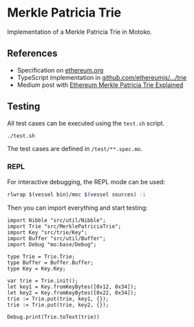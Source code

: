 # Merkle Patricia Trie

Implementation of a Merkle Patricia Trie in Motoko.


## References

- Specification on [ethereum.org](https://ethereum.org/en/developers/docs/data-structures-and-encoding/patricia-merkle-trie/)
- TypeScript implementation in [github.com/ethereumjs/.../trie](https://github.com/ethereumjs/ethereumjs-monorepo/tree/master/packages/trie)
- Medium post with  [Ethereum Merkle Patricia Trie Explained](https://medium.com/@chiqing/merkle-patricia-trie-explained-ae3ac6a7e123)

## Testing

All test cases can be executed using the `test.sh` script.

```bash
./test.sh
```

The test cases are defined in `/test/**.spec.mo`.

### REPL

For interactive debugging, the REPL mode can be used:

```bash
rlwrap $(vessel bin)/moc $(vessel sources) -i
```

Then you can import everything and start testing:

```motoko
import Nibble "src/util/Nibble";
import Trie "src/MerklePatriciaTrie";
import Key "src/trie/Key";
import Buffer "src/util/Buffer";
import Debug "mo:base/Debug";

type Trie = Trie.Trie;
type Buffer = Buffer.Buffer;
type Key = Key.Key;

var trie = Trie.init();
let key1 = Key.fromKeyBytes([0x12, 0x34]);
let key2 = Key.fromKeyBytes([0x22, 0x34]);
trie := Trie.put(trie, key1, {});
trie := Trie.put(trie, key2, {});

Debug.print(Trie.toText(trie))
```